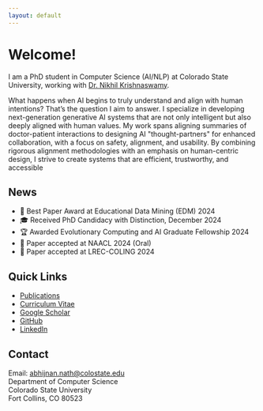 ```yaml
---
layout: default
---
```


# Welcome!

I am a PhD student in Computer Science (AI/NLP) at Colorado State University, working with [Dr. Nikhil Krishnaswamy](https://www.nikhilkrishnaswamy.com/). 
 

What happens when AI begins to truly understand and align with human intentions? That’s the question I aim to answer. I specialize in developing next-generation generative AI systems that are not only intelligent but also deeply aligned with human values. My work spans aligning summaries of doctor-patient interactions to designing AI "thought-partners" for enhanced collaboration, with a focus on safety, alignment, and usability. By combining rigorous alignment methodologies with an emphasis on human-centric design, I strive to create systems that are efficient, trustworthy, and accessible


## News
- 🎉 Best Paper Award at Educational Data Mining (EDM) 2024
- 🎓 Received PhD Candidacy with Distinction, December 2024
- 🏆 Awarded Evolutionary Computing and AI Graduate Fellowship 2024
- 📝 Paper accepted at NAACL 2024 (Oral)
- 📝 Paper accepted at LREC-COLING 2024

## Quick Links
- [Publications](publications.md)
- [Curriculum Vitae](Nath_CV_Jan2025.pdf)
- [Google Scholar](https://scholar.google.com/citations?user=YOUR_ID)
- [GitHub](https://github.com/AbhijnanNath)
- [LinkedIn](https://linkedin.com/in/abhijnan-nath-737727169)

## Contact
Email: abhijnan.nath@colostate.edu  
Department of Computer Science  
Colorado State University  
Fort Collins, CO 80523